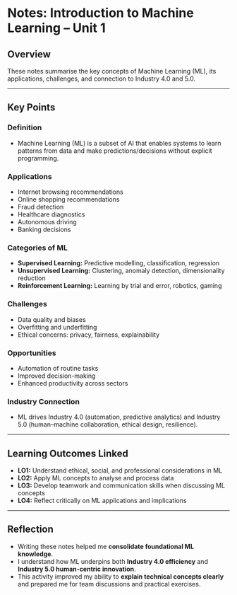 # Notes: Introduction to Machine Learning – Unit 1

## Overview
These notes summarise the key concepts of Machine Learning (ML), its applications, challenges, and connection to Industry 4.0 and 5.0.  

---

## Key Points

### Definition
- Machine Learning (ML) is a subset of AI that enables systems to learn patterns from data and make predictions/decisions without explicit programming.

### Applications
- Internet browsing recommendations  
- Online shopping recommendations  
- Fraud detection  
- Healthcare diagnostics  
- Autonomous driving  
- Banking decisions

### Categories of ML
- **Supervised Learning:** Predictive modelling, classification, regression  
- **Unsupervised Learning:** Clustering, anomaly detection, dimensionality reduction  
- **Reinforcement Learning:** Learning by trial and error, robotics, gaming

### Challenges
- Data quality and biases  
- Overfitting and underfitting  
- Ethical concerns: privacy, fairness, explainability

### Opportunities
- Automation of routine tasks  
- Improved decision-making  
- Enhanced productivity across sectors

### Industry Connection
- ML drives Industry 4.0 (automation, predictive analytics) and Industry 5.0 (human–machine collaboration, ethical design, resilience).

---

## Learning Outcomes Linked
- **LO1:** Understand ethical, social, and professional considerations in ML  
- **LO2:** Apply ML concepts to analyse and process data  
- **LO3:** Develop teamwork and communication skills when discussing ML concepts  
- **LO4:** Reflect critically on ML applications and implications

---

## Reflection
- Writing these notes helped me **consolidate foundational ML knowledge**.  
- I understand how ML underpins both **Industry 4.0 efficiency** and **Industry 5.0 human-centric innovation**.  
- This activity improved my ability to **explain technical concepts clearly** and prepared me for team discussions and practical exercises.
